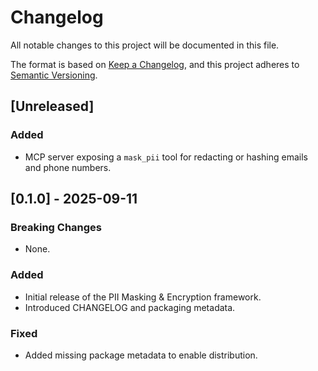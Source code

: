 # Changelog
All notable changes to this project will be documented in this file.

The format is based on [Keep a Changelog](https://keepachangelog.com/en/1.0.0/),
and this project adheres to [Semantic Versioning](https://semver.org/spec/v2.0.0.html).

## [Unreleased]

### Added
- MCP server exposing a `mask_pii` tool for redacting or hashing emails and phone numbers.

## [0.1.0] - 2025-09-11
### Breaking Changes
- None.
### Added
- Initial release of the PII Masking & Encryption framework.
- Introduced CHANGELOG and packaging metadata.
### Fixed
- Added missing package metadata to enable distribution.
